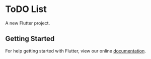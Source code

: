 # ToDO List

A new Flutter project.

## Getting Started

For help getting started with Flutter, view our online
[documentation](https://flutter.io/).
